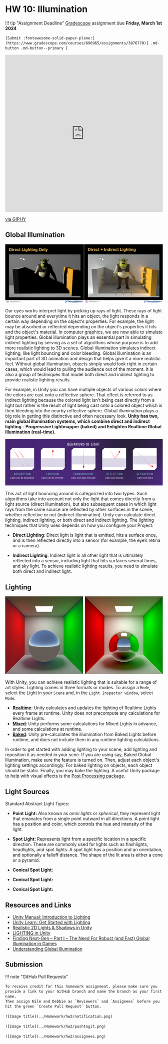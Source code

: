# HW 10: Illumination

!!! tip "Assignment Deadline"
    [Gradescope](https://www.gradescope.com/) assignment due **Friday, March 1st 2024**

    [Submit :fontawesome-solid-paper-plane:](https://www.gradescope.com/courses/696965/assignments/3876770){ .md-button .md-button--primary }

<div style="width:100%;height:0;padding-bottom:100%;position:relative;"><iframe src="https://giphy.com/embed/XyJZNF8BY9X38ifJMt" width="100%" height="100%" style="position:absolute" frameBorder="0" class="giphy-embed" allowFullScreen></iframe></div><p><a href="https://giphy.com/gifs/here-theyre-heeere-XyJZNF8BY9X38ifJMt">via GIPHY</a></p>

## Global Illumination

![Image title](../Labs/illumination1.png)

Our eyes works interpret light by picking up rays of light. These rays of light bounce around and everytime it hits an object, the light responds in a certain way depending on the object's properties. For example, the light may be absorbed or reflected depending on the object's properties it hits and the object's material. In computer graphics, we are now able to simulate light properties. Global illumination plays an essential part in simulating indirect lighting by serving as a set of algorithms whose purpose is to add more realistic lighting to 3D scenes. Global illumination simulates indirect lighting, like light bouncing and color bleeding. Global illumination is an important part of 3D animation and design that helps give it a more realistic feel. Without global illumination, objects simply would look right in certain cases, which would lead to pulling the audience out of the moment. It is also a group of techniques that model both direct and indirect lighting to provide realistic lighting results.

For example, in Unity you can have multiple objects of various colors where the colors are cast onto a reflective sphere. That effect is referred to as indirect lighting because the colored light isn't being cast directly from a light but rather is the result of light being cast onto a colored object which is then bleeding into the nearby reflective sphere. Global illumination plays a big role in getting this distinctive and often necessary look.  **Unity has two, main global illumination systems, which combine direct and indirect lighting - Progressive Lightmapper (baked) and Enlighten Realtime Global Illumination  (real-time).**

![Image title](../Labs/light1.png)

This act of light bouncing around is categorized into two types. Such algorithms take into account not only the light that comes directly from a light source (direct illumination), but also subsequent cases in which light rays from the same source are reflected by other surfaces in the scene, whether reflective or not (indirect illumination). Unity can calculate direct lighting, indirect lighting, or both direct and indirect lighting. The lighting techniques that Unity uses depends on how you configure your Project.

* **Direct Lighting**: Direct light is light that is emitted, hits a surface once, and is then reflected directly into a sensor (for example, the eye’s retina or a camera). 

* **Indirect Lighting**: Indirect light is all other light that is ultimately reflected into a sensor, including light that hits surfaces several times, and sky light. To achieve realistic lighting results, you need to simulate both direct and indirect light.

## Lighting

![Image title](../Labs/illumination2.png)

With Unity, you can achieve realistic lighting that is suitable for a range of art styles. Lighting comes in three formats or modes. To assign a `Mode`, select the Light in your `Scene`
 and, in the `Light Inspector window`, select `Mode`.

* **[Realtime](https://docs.unity3d.com/Manual/LightMode-Realtime.html)**: Unity calculates and updates the lighting of Realtime Lights every frame at runtime. Unity does not precompute any calculations for Realtime Lights.
* **[Mixed](https://docs.unity3d.com/Manual/LightMode-Mixed.html)**: Unity performs some calculations for Mixed Lights in advance, and some calculations at runtime.
* **[Baked](https://docs.unity3d.com/Manual/LightMode-Baked.html)**: Unity pre-calculates the illumination from Baked Lights before runtime, and does not include them in any runtime lighting calculations.

In order to get started with adding lighting to your scene, add lighting and reposition it as needed in your scne. If you are using say, Baked Global Illumination, make sure the feature is turned on. Then, adjust each object's lighting settings accordingly. For baked lighting on objects, each object should be static. Finally, you may bake the lighting. A useful Unity package to help with visual effects is the [Post Processing package](https://docs.unity3d.com/Manual/PostProcessingOverview.html). 

## Light Sources

Standard Abstract Light Types:

- **Point Light:** Also known as *omni lights* or *spherical*, they represent light that emanates from a single point outward in all directions. A point light has a position and color, which controls the hue and intensity of the light.

- **Spot Light:** Represents light from a specific location in a specific direction. These are commonly used for lights such as flashlights, headlights, and spot lights. A spot light has a position and an orientation, and optionally a falloff distance. The shape of the lit area is either a cone or a pyramid. 

- **Conical Spot Light:**

- **Conical Spot Light:**

- **Conical Spot Light:**

## Resources and Links
* [Unity Manual: Introduction to Lighting](https://docs.unity3d.com/Manual/LightingInUnity.html)
* [Unity Learn: Get Started with Lighting](https://learn.unity.com/tutorial/get-started-with-lighting?pathwayId=61a65568edbc2a00206076dd&missionId=61a106efedbc2a5554f0dcba)
* [Realistic 2D Lights & Shadows in Unity](https://www.youtube.com/watch?v=-gzw_DHfoKU&t=12s&ab_channel=WillyDev)
* [LIGHTING in Unity](https://www.youtube.com/watch?v=VnG2gOKV9dw&t=229s&ab_channel=Brackeys)
* [Finding Next-Gen – Part I – The Need For Robust (and Fast) Global Illumination in Games](https://colinbarrebrisebois.com/2015/11/06/finding-next-gen-part-i-the-need-for-robust-and-fast-global-illumination-in-games/)
* [Understanding Global Illumination](https://www.pluralsight.com/blog/film-games/understanding-global-illumination)

## Submission

!!! note "GitHub Pull Requests"

    To receive credit for this homework assignment, please make sure you provide a link to your GitHub branch and name the branch as your first name. 
    Then assign Nile and Debbie as `Reviewers` and `Assignees` before you hit the green `Create Pull Request` button.

    ![Image title](../Homework/hw2/notification.png)

    ![Image title](../Homework/hw2/pushtogit.png)

    ![Image title](../Homework/hw2/assignees.png)